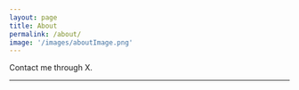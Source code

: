 ```yaml
---
layout: page
title: About
permalink: /about/
image: '/images/aboutImage.png'
---
```


Contact me through X.

<hr>